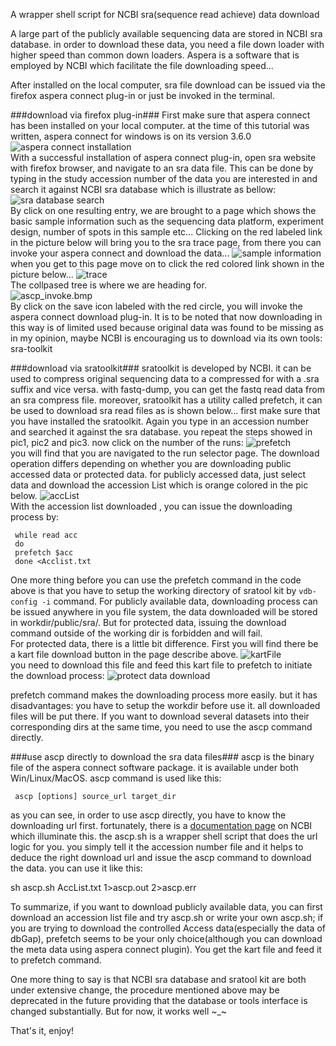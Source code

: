 A wrapper shell script for NCBI sra(sequence read achieve) data download 

A large part of the publicly available sequencing data are stored in NCBI sra database. in order to download these data, you need a file down loader with higher speed than common down loaders. Aspera is a software that is employed by NCBI which facilitate the file downloading speed...

After installed on the local computer, sra file download can be issued via the firefox aspera connect plug-in or just be invoked in the terminal.

###download via firefox plug-in###
First make sure that aspera connect has been installed on your local computer. at the time of this tutorial was written, aspera connect for windows is on its version 3.6.0  
![aspera connect installation](./img/aspera_install.bmp)  
With a successful installation of aspera connect plug-in, open sra website with firefox browser, and navigate to an sra data file. This can be done by typing in the study accession number of the data you are interested in and search it against NCBI sra database which is illustrate as bellow:
![sra database search](./img/sra_search.bmp)  
By click on one resulting entry, we are brought to a page which shows the basic sample information such as the sequencing data platform, experiment design, number of spots in this sample etc... Clicking on the red labeled link in the picture below will bring you to the sra trace page, from there you can invoke your aspera connect and download the data...
![sample information](./img/sample_infor.bmp)  
when you get to this page move on to click the red colored link shown in the picture below...
![trace](./img/trace.bmp)  
The collpased tree is where we are heading for.  
![ascp_invoke.bmp](img/ascp_invoke.bmp)  
By click on the save icon labeled with the red circle, you will invoke the aspera connect download plug-in. It is to be noted that now downloading in this way is of limited used because original data was found to be missing as in my opinion, maybe NCBI is encouraging us to download via its own tools: sra-toolkit  

###download via sratoolkit###
sratoolkit is developed by NCBI. it can be used to compress original sequencing data to a compressed for with a .sra suffix and vice versa. with fastq-dump, you can get the fastq read data from an sra compress file. moreover, sratoolkit has a utility called prefetch, it can be used to download sra read files as is shown below...
first make sure that you have installed the sratoolkit.
Again you type in an accession number and searched it against the sra database. you repeat the steps showed in pic1, pic2 and pic3. now click on the number of the runs:
![prefetch](img/prefetch.bmp)  
you will find that you are navigated to the run selector page. The download operation differs depending on whether you are downloading public accessed data or protected data. for publicly accessed data, just select data and download the accession List which is orange colored in the pic below.
![accList](img/accessionList.bmp)  
With the accession list downloaded , you can issue the downloading process by:

     while read acc
     do
     prefetch $acc
     done <Acclist.txt

One more thing before you can use the prefetch command in the code above is that you have to setup the working directory of sratool kit by `vdb-config -i` command.  For publicly available data, downloading process can be issued anywhere in you file system, the data downloaded will be stored in workdir/public/sra/. But for protected data, issuing the download command outside of the working dir is forbidden and will fail.  
For protected data, there is a little bit difference. First you will find there be a kart file download button in the page describe above.
![kartFile](img/kart.bmp)  
you need to download this file and feed this kart file to prefetch to initiate the download process:
![protect data download](img/protectData.bmp)

prefetch command makes the downloading process more easily. but it has disadvantages: you have to setup the workdir before use it. all downloaded files will be put there. If you want to download several datasets into their corresponding dirs at the same time, you need to use the ascp command directly.

###use ascp directly to download the sra data files###
ascp is the binary file of the aspera connect software package. it is available under both Win/Linux/MacOS. ascp command is used like this:

     ascp [options] source_url target_dir

as you can see, in order to use ascp directly, you have to know the downloading url first. fortunately, there is a [documentation page](http://www.ncbi.nlm.nih.gov/books/NBK158899/#SRA_download.accessing_the__ascp_utility) on NCBI which illuminate this. the ascp.sh is a wrapper shell script that does the url logic for you. you simply tell it the accession number file and it helps to deduce the right download url and issue the ascp command to download the data. you can use it like this:

   sh ascp.sh AccList.txt 1>ascp.out 2>ascp.err

To summarize, if you want to download publicly available data, you can first download an accession list file and try ascp.sh or write your own ascp.sh; if you are trying to download the controlled Access data(especially the data of dbGap), prefetch seems to be your only choice(although you can download the meta data using aspera connect plugin). You get the kart file and feed it to prefetch command.

One more thing to say is that NCBI sra database and sratool kit are both under extensive change, the procedure mentioned above may be deprecated in the future providing that the database or tools interface is changed substantially. But for now, it works well ~_~ 

That's it, enjoy!

